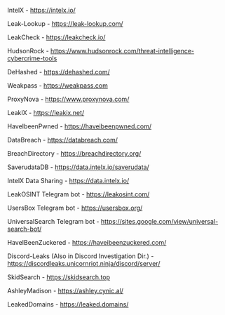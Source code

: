 
IntelX - https://intelx.io/ 

Leak-Lookup - https://leak-lookup.com/ 

LeakCheck - https://leakcheck.io/

HudsonRock - https://www.hudsonrock.com/threat-intelligence-cybercrime-tools 

DeHashed - https://dehashed.com/ 

Weakpass - https://weakpass.com

ProxyNova - https://www.proxynova.com/

LeakIX - https://leakix.net/ 

HaveIbeenPwned - https://haveibeenpwned.com/ 

DataBreach - https://databreach.com/

BreachDirectory - https://breachdirectory.org/ 

SaverudataDB - https://data.intelx.io/saverudata/ 

IntelX Data Sharing - https://data.intelx.io/

LeakOSINT Telegram bot - https://leakosint.com/ 

UsersBox Telegram bot - https://usersbox.org/

UniversalSearch Telegram bot - https://sites.google.com/view/universal-search-bot/ 

HaveIBeenZuckered - https://haveibeenzuckered.com/

Discord-Leaks (Also in Discord Investigation Dir.) - https://discordleaks.unicornriot.ninja/discord/server/

SkidSearch - https://skidsearch.top

AshleyMadison - https://ashley.cynic.al/

LeakedDomains - https://leaked.domains/





